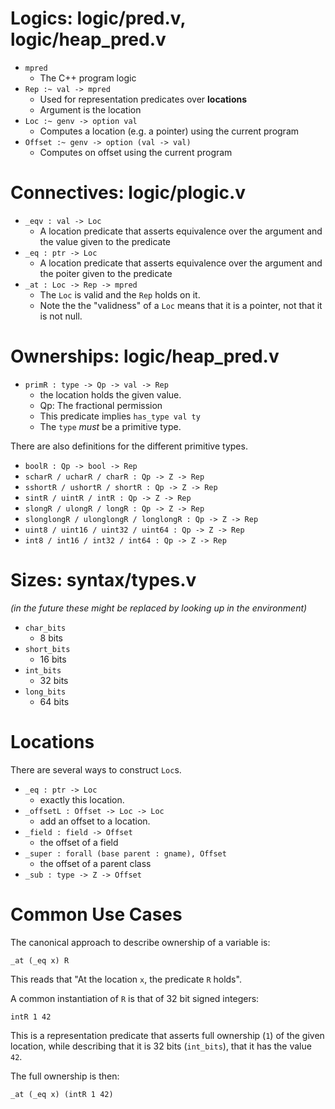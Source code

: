 # Logics: logic/pred.v, logic/heap_pred.v
- `mpred`
  + The C++ program logic
- `Rep :~ val -> mpred`
  + Used for representation predicates over **locations**
  + Argument is the location
- `Loc :~ genv -> option val`
  + Computes a location (e.g. a pointer) using the current program
- `Offset :~ genv -> option (val -> val)`
  + Computes on offset using the current program


# Connectives: logic/plogic.v
- `_eqv : val -> Loc`
  + A location predicate that asserts equivalence over the argument and the value given to the predicate
- `_eq : ptr -> Loc`
  + A location predicate that asserts equivalence over the argument and the poiter given to the predicate
- `_at : Loc -> Rep -> mpred`
  + The `Loc` is valid and the `Rep` holds on it.
  + Note the the "validness" of a `Loc` means that it is a pointer, not
    that it is not null.

# Ownerships: logic/heap_pred.v
- `primR : type -> Qp -> val -> Rep`
  + the location holds the given value.
  + Qp: The fractional permission
  + This predicate implies `has_type val ty`
  + The `type` *must* be a primitive type.

There are also definitions for the different primitive types.
- `boolR : Qp -> bool -> Rep`
- `scharR / ucharR / charR : Qp -> Z -> Rep`
- `sshortR / ushortR / shortR : Qp -> Z -> Rep`
- `sintR / uintR / intR : Qp -> Z -> Rep`
- `slongR / ulongR / longR : Qp -> Z -> Rep`
- `slonglongR / ulonglongR / longlongR : Qp -> Z -> Rep`
- `uint8 / uint16 / uint32 / uint64 : Qp -> Z -> Rep`
- `int8 / int16 / int32 / int64 : Qp -> Z -> Rep`

# Sizes: syntax/types.v

*(in the future these might be replaced by looking up in the environment)*

- `char_bits`
  + 8 bits
- `short_bits`
  + 16 bits
- `int_bits`
  + 32 bits
- `long_bits`
  + 64 bits

# Locations

There are several ways to construct `Loc`s.

- `_eq : ptr -> Loc`
  + exactly this location.
- `_offsetL : Offset -> Loc -> Loc`
  + add an offset to a location.
- `_field : field -> Offset`
  + the offset of a field
- `_super : forall (base parent : gname), Offset`
  + the offset of a parent class
- `_sub : type -> Z -> Offset`


# Common Use Cases
The canonical approach to describe ownership of a variable is:
```coq
_at (_eq x) R
```

This reads that "At the location `x`, the predicate `R` holds".

A common instantiation of `R` is that of 32 bit signed integers:
```coq
intR 1 42
```

This is a representation predicate that asserts full ownership (`1`) of the given location,
while describing that it is 32 bits (`int_bits`), that it has the value `42`.

The full ownership is then:
```coq
_at (_eq x) (intR 1 42)
```
